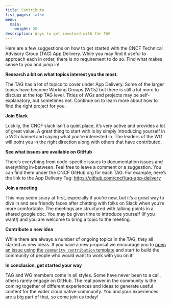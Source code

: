 ```yaml
---
title: Contribute
list_pages: false
menu:
  main:
    weight: 20
description: Ways to get involved with the TAG
---
```


Here are a few suggestions on how to get started with the CNCF Technical Advisory Group (TAG) App Delivery. While you may find it useful to approach each in order, there is no requirement to do so. Find what makes sense to you and jump in!

**Research a bit on what topics interest you the most.**

The TAG has a lot of topics to cover under App Delivery. Some of the larger topics have become Working Groups (WGs) but there is still a lot more to discuss at the top TAG level. Titles of WGs and projects may be self-explanatory, but sometimes not. Continue on to learn more about how to find the right project for you.

**Join Slack**

Luckily, the CNCF slack isn’t a quiet place, it’s very active and provides a lot of great value. A great thing to start with is by simply introducing yourself in a WG channel and saying what you’re interested in. The leaders of the WG will point you in the right direction along with others that have contributed.

**See what issues are available on GitHub**

There’s everything from code-specific issues to documentation issues and everything in-between. Feel free to leave a comment or a suggestion. You can find them under the CNCF GitHub org for each TAG. For example, here’s the link to the App Delivery Tag: https://github.com/cncf/tag-app-delivery

**Join a meeting**

This may seem scary at first, especially if you’re new, but it’s a great way to dive in and see friendly faces after chatting with folks on Slack when you’re more comfortable. The meetings are structured with talking points in a shared google doc. You may be given time to introduce yourself (if you want!) and you are welcome to bring a topic to the meeting.

**Contribute a new idea**

While there are always a number of ongoing topics in the TAG, they all started as new ideas. If you have a new proposal we encourage you to [open an issue using the `community contribution` template](https://github.com/cncf/tag-app-delivery/issues/new) and start to build the community of people who would want to work with you on it!

**In conclusion, get started your way**

TAG and WG members come in all styles. Some have never been to a call, others rarely engage on GitHub. The real power in the community is the coming together of different experiences and ideas to generate useful content for the wider cloud native community. You and your experiences are a big part of that, so come join us today!

